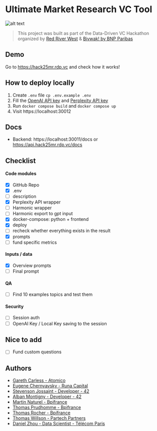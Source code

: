 # Ultimate Market Research VC Tool 

![alt text](https://i.imgur.com/O8vZHPM.png)

> This project was built as part of the Data-Driven VC Hackathon organized by [Red River West](https://redriverwest.com) & [Bivwak! by BNP Paribas](https://bivwak.bnpparibas/)

## Demo

Go to https://hack25mr.rdp.vc and check how it works!

## How to deploy locally

1. Create `.env` file `cp .env.example .env`
2. Fill the [OpenAI API key](https://platform.openai.com/api-keys) and [Perplexity API key](https://www.perplexity.ai/settings/api)
3. Run `docker compose build` and `docker compose up`
4. Visit https://localhost:30012

## Docs
- Backend: https://localhost:30011/docs or https://api.hack25mr.rdp.vc/docs

## Checklist

#### Code modules
- [x]  GitHub Repo
- [x]  .env 
- [ ]  description
- [x]  Perplexity API wrapper
- [ ]  Harmonic wrapper
- [ ]  Harmonic export to gpt input
- [x]  docker-compose: python + frontend
- [x]  deploy
- [ ]  recheck whether everything exists in the result
- [x]  prompts
- [ ]  fund specific metrics

#### Inputs / data

- [x]  Overview prompts
- [ ]  Final prompt

#### QA

- [ ]  Find 10 examples topics and test them

#### Security

- [ ]  Session auth
- [ ]  OpenAI Key / Local Key saving to the session

## Nice to add

- [ ]  Fund custom questions

## Authors
- [Gareth Carless - Atomico](https://www.linkedin.com/in/garethcarless/)
- [Eugene Chernyavsky - Runa Capital](https://www.linkedin.com/in/evgeniy-chernyavskiy/)
- [Stevenson Jossaint - Developer - 42](https://www.linkedin.com/in/stevenson-jossaint/)
- [Alban Montigny - Developer - 42](https://www.linkedin.com/in/alban-montigny/)
- [Martin Naturel - Bpifrance](https://www.linkedin.com/in/martin-naturel-459270130/)
- [Thomas Prudhomme - Bpifrance](https://www.linkedin.com/in/thomasprudhomme/)
- [Thomas Rocher - Bpifrance](https://www.linkedin.com/in/thomas-rocher-bpifrance/)
- [Thomas Willson - Partech Partners](https://www.linkedin.com/in/thomas-willson-5a8b31207/)
- [Daniel Zhou - Data Scientist - Télécom Paris](https://www.linkedin.com/in/zhou-daniel/)